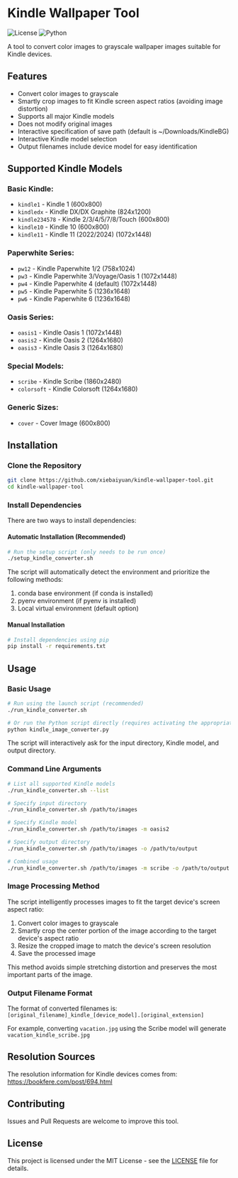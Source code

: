 # Kindle Wallpaper Tool

![License](https://img.shields.io/github/license/xiebaiyuan/kindle-wallpaper-tool)
![Python](https://img.shields.io/badge/python-3.10+-blue.svg)

A tool to convert color images to grayscale wallpaper images suitable for Kindle devices.

## Features

- Convert color images to grayscale
- Smartly crop images to fit Kindle screen aspect ratios (avoiding image distortion)
- Supports all major Kindle models
- Does not modify original images
- Interactive specification of save path (default is ~/Downloads/KindleBG)
- Interactive Kindle model selection
- Output filenames include device model for easy identification

## Supported Kindle Models

### Basic Kindle:
- `kindle1` - Kindle 1 (600x800)
- `kindledx` - Kindle DX/DX Graphite (824x1200)
- `kindle234578` - Kindle 2/3/4/5/7/8/Touch (600x800)
- `kindle10` - Kindle 10 (600x800)
- `kindle11` - Kindle 11 (2022/2024) (1072x1448)

### Paperwhite Series:
- `pw12` - Kindle Paperwhite 1/2 (758x1024)
- `pw3` - Kindle Paperwhite 3/Voyage/Oasis 1 (1072x1448)
- `pw4` - Kindle Paperwhite 4 (default) (1072x1448)
- `pw5` - Kindle Paperwhite 5 (1236x1648)
- `pw6` - Kindle Paperwhite 6 (1236x1648)

### Oasis Series:
- `oasis1` - Kindle Oasis 1 (1072x1448)
- `oasis2` - Kindle Oasis 2 (1264x1680)
- `oasis3` - Kindle Oasis 3 (1264x1680)

### Special Models:
- `scribe` - Kindle Scribe (1860x2480)
- `colorsoft` - Kindle Colorsoft (1264x1680)

### Generic Sizes:
- `cover` - Cover Image (600x800)

## Installation

### Clone the Repository

```bash
git clone https://github.com/xiebaiyuan/kindle-wallpaper-tool.git
cd kindle-wallpaper-tool
```

### Install Dependencies

There are two ways to install dependencies:

#### Automatic Installation (Recommended)

```bash
# Run the setup script (only needs to be run once)
./setup_kindle_converter.sh
```

The script will automatically detect the environment and prioritize the following methods:
1. conda base environment (if conda is installed)
2. pyenv environment (if pyenv is installed)
3. Local virtual environment (default option)

#### Manual Installation

```bash
# Install dependencies using pip
pip install -r requirements.txt
```

## Usage

### Basic Usage

```bash
# Run using the launch script (recommended)
./run_kindle_converter.sh

# Or run the Python script directly (requires activating the appropriate environment first)
python kindle_image_converter.py
```

The script will interactively ask for the input directory, Kindle model, and output directory.

### Command Line Arguments

```bash
# List all supported Kindle models
./run_kindle_converter.sh --list

# Specify input directory
./run_kindle_converter.sh /path/to/images

# Specify Kindle model
./run_kindle_converter.sh /path/to/images -m oasis2

# Specify output directory
./run_kindle_converter.sh /path/to/images -o /path/to/output

# Combined usage
./run_kindle_converter.sh /path/to/images -m scribe -o /path/to/output
```

### Image Processing Method

The script intelligently processes images to fit the target device's screen aspect ratio:

1. Convert color images to grayscale
2. Smartly crop the center portion of the image according to the target device's aspect ratio
3. Resize the cropped image to match the device's screen resolution
4. Save the processed image

This method avoids simple stretching distortion and preserves the most important parts of the image.

### Output Filename Format

The format of converted filenames is: `[original_filename]_kindle_[device_model].[original_extension]`

For example, converting `vacation.jpg` using the Scribe model will generate `vacation_kindle_scribe.jpg`

## Resolution Sources

The resolution information for Kindle devices comes from: https://bookfere.com/post/694.html

## Contributing

Issues and Pull Requests are welcome to improve this tool.

## License

This project is licensed under the MIT License - see the [LICENSE](LICENSE) file for details.